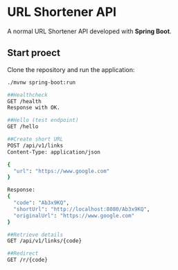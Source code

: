 # URL Shortener API

A normal URL Shortener API developed with  **Spring Boot**.

## Start proect
Clone the repository and run the application:
```bash
./mvnw spring-boot:run

##Healthcheck
GET /health
Response with OK.

##Hello (test endpoint)
GET /hello

##Create short URL
POST /api/v1/links
Content-Type: application/json

{
  "url": "https://www.google.com"
}

Response:
{
  "code": "Ab3x9KQ",
  "shortUrl": "http://localhost:8080/Ab3x9KQ",
  "originalUrl": "https://www.google.com"
}

##Retrieve details
GET /api/v1/links/{code}

##Redirect
GET /r/{code}



